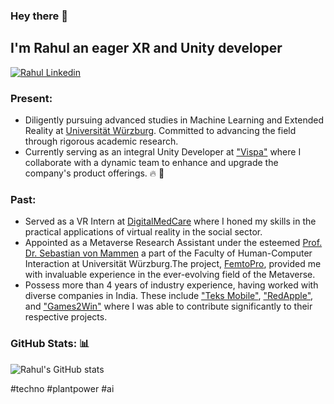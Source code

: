### Hey there 👋
  
<h2>I'm Rahul an eager XR and Unity developer</h2>

[![Rahul Linkedin](https://img.shields.io/badge/LinkedIn-0077B5?style=for-the-badge&logo=linkedin&logoColor=white)](https://www.linkedin.com/in/rahul-das-0bb099b4/)

### Present: 
 - Diligently pursuing advanced studies in Machine Learning and Extended Reality at [Universität Würzburg](https://www.informatik.uni-wuerzburg.de/studium/studiengaenge/xtai-master-extended-artificial-intelligence/). Committed to advancing the field through rigorous academic research.
- Currently serving as an integral Unity Developer at ["Vispa"](https://www.vispa.io/) where I collaborate with a dynamic team to enhance and upgrade the company's product offerings. 🔥 🚀

### Past:


- Served as a VR Intern at [DigitalMedCare](https://digitalmedcare.de) where I honed my skills in the practical applications of virtual reality in the social sector.
- Appointed as a Metaverse Research Assistant under the esteemed [Prof. Dr. Sebastian von Mammen](http://hci.uni-wuerzburg.de/people/sebastian-von-mammen/) a part of the Faculty of Human-Computer Interaction at Universität Würzburg.The project, [FemtoPro](https://www.uni-wuerzburg.de/en/femtopro/femtopro/), provided me with invaluable experience in the ever-evolving field of the Metaverse.
- Possess more than 4 years of industry experience, having worked with diverse companies in India. These include ["Teks Mobile"](https://teksmobile.com/), ["RedApple"](https://www.redappletech.com//), and ["Games2Win"](https://games2winmedia.com/our-games/) where I was able to contribute significantly to their respective projects.


### GitHub Stats: 📊


![Rahul's GitHub stats](https://github-readme-stats.vercel.app/api?username=rahull1616dass&show_icons=true&count_private=true&show_icons=true&theme=codeSTACKr)

#techno #plantpower #ai
